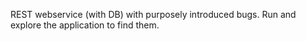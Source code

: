 REST webservice (with DB) with purposely introduced bugs. Run and explore the application to find them.